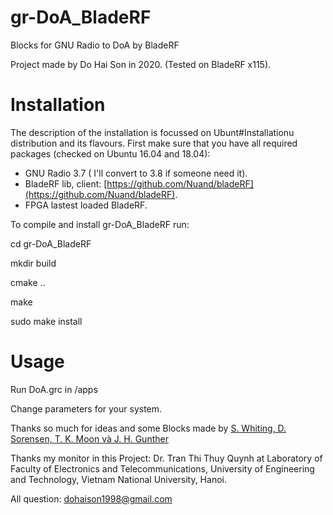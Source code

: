 # gr-DoA_BladeRF
Blocks for GNU Radio to DoA by BladeRF

Project made by Do Hai Son in 2020. (Tested on BladeRF x115).

# Installation

The description of the installation is focussed on Ubunt#Installationu distribution and its flavours. First make sure that you have all required packages (checked on Ubuntu 16.04 and 18.04):

- GNU Radio 3.7 ( I'll convert to 3.8 if someone need it).
- BladeRF lib, client: [https://github.com/Nuand/bladeRF](https://github.com/Nuand/bladeRF).
- FPGA lastest loaded BladeRF.

To compile and install gr-DoA_BladeRF run:

cd gr-DoA_BladeRF

mkdir build

cmake ..

make

sudo make install

# Usage

Run DoA.grc in /apps

Change parameters for your system.

Thanks so much for ideas and some Blocks made by [S. Whiting, D. Sorensen, T. K. Moon và J. H. Gunther](https://github.com/samwhiting/gnuradio-doa)

Thanks my monitor in this Project: Dr. Tran Thi Thuy Quynh at Laboratory of Faculty of Electronics and Telecommunications, University of Engineering and Technology, Vietnam National University, Hanoi.

All question: [dohaison1998@gmail.com](mailto:dohaison1998@gmail.com)
